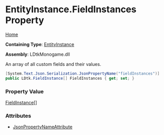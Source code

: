 # EntityInstance\.FieldInstances Property

[Home](../../../README.md)

**Containing Type**: [EntityInstance](../README.md)

**Assembly**: LDtkMonogame\.dll

  
An array of all custom fields and their values\.

```csharp
[System.Text.Json.Serialization.JsonPropertyName("fieldInstances")]
public LDtk.FieldInstance[] FieldInstances { get; set; }
```

### Property Value

[FieldInstance](../../FieldInstance/README.md)\[\]

### Attributes

* [JsonPropertyNameAttribute](https://docs.microsoft.com/en-us/dotnet/api/system.text.json.serialization.jsonpropertynameattribute)

